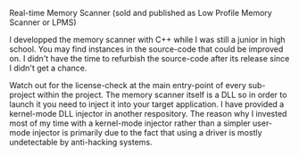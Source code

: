 Real-time Memory Scanner (sold and published as Low Profile Memory Scanner or LPMS)

I developped the memory scanner with C++ while I was still a junior in high school. You may find instances in the source-code 
that could be improved on. I didn't have the time to refurbish the source-code after its release since I didn't get a chance.

Watch out for the license-check at the main entry-point of every sub-project within the project. The memory scanner itself is 
a DLL so in order to launch it you need to inject it into your target application. I have provided a kernel-mode DLL injector in another respository. The reason why I invested most of my time with a kernel-mode injector rather than a simpler user-mode injector is primarily due to the fact that using a driver is mostly undetectable by anti-hacking systems.
